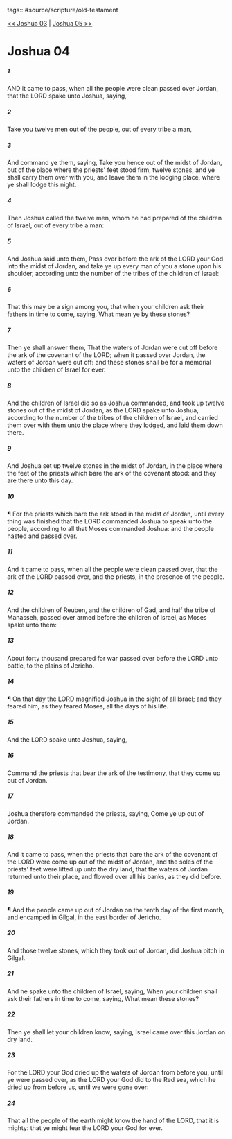 tags:: #source/scripture/old-testament

[<< Joshua 03](old-testament/06_Joshua/Joshua_03.md) | [Joshua 05 >>](old-testament/06_Joshua/Joshua_05.md)

# Joshua 04

##### 1

AND it came to pass, when all the people were clean passed over Jordan, that the LORD spake unto Joshua, saying,

##### 2

Take you twelve men out of the people, out of every tribe a man,

##### 3

And command ye them, saying, Take you hence out of the midst of Jordan, out of the place where the priests' feet stood firm, twelve stones, and ye shall carry them over with you, and leave them in the lodging place, where ye shall lodge this night.

##### 4

Then Joshua called the twelve men, whom he had prepared of the children of Israel, out of every tribe a man:

##### 5

And Joshua said unto them, Pass over before the ark of the LORD your God into the midst of Jordan, and take ye up every man of you a stone upon his shoulder, according unto the number of the tribes of the children of Israel:

##### 6

That this may be a sign among you, that when your children ask their fathers in time to come, saying, What mean ye by these stones?

##### 7

Then ye shall answer them, That the waters of Jordan were cut off before the ark of the covenant of the LORD; when it passed over Jordan, the waters of Jordan were cut off: and these stones shall be for a memorial unto the children of Israel for ever.

##### 8

And the children of Israel did so as Joshua commanded, and took up twelve stones out of the midst of Jordan, as the LORD spake unto Joshua, according to the number of the tribes of the children of Israel, and carried them over with them unto the place where they lodged, and laid them down there.

##### 9

And Joshua set up twelve stones in the midst of Jordan, in the place where the feet of the priests which bare the ark of the covenant stood: and they are there unto this day.

##### 10

¶ For the priests which bare the ark stood in the midst of Jordan, until every thing was finished that the LORD commanded Joshua to speak unto the people, according to all that Moses commanded Joshua: and the people hasted and passed over.

##### 11

And it came to pass, when all the people were clean passed over, that the ark of the LORD passed over, and the priests, in the presence of the people.

##### 12

And the children of Reuben, and the children of Gad, and half the tribe of Manasseh, passed over armed before the children of Israel, as Moses spake unto them:

##### 13

About forty thousand prepared for war passed over before the LORD unto battle, to the plains of Jericho.

##### 14

¶ On that day the LORD magnified Joshua in the sight of all Israel; and they feared him, as they feared Moses, all the days of his life.

##### 15

And the LORD spake unto Joshua, saying,

##### 16

Command the priests that bear the ark of the testimony, that they come up out of Jordan.

##### 17

Joshua therefore commanded the priests, saying, Come ye up out of Jordan.

##### 18

And it came to pass, when the priests that bare the ark of the covenant of the LORD were come up out of the midst of Jordan, and the soles of the priests' feet were lifted up unto the dry land, that the waters of Jordan returned unto their place, and flowed over all his banks, as they did before.

##### 19

¶ And the people came up out of Jordan on the tenth day of the first month, and encamped in Gilgal, in the east border of Jericho.

##### 20

And those twelve stones, which they took out of Jordan, did Joshua pitch in Gilgal.

##### 21

And he spake unto the children of Israel, saying, When your children shall ask their fathers in time to come, saying, What mean these stones?

##### 22

Then ye shall let your children know, saying, Israel came over this Jordan on dry land.

##### 23

For the LORD your God dried up the waters of Jordan from before you, until ye were passed over, as the LORD your God did to the Red sea, which he dried up from before us, until we were gone over:

##### 24

That all the people of the earth might know the hand of the LORD, that it is mighty: that ye might fear the LORD your God for ever.
